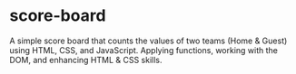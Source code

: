 # score-board
A simple score board that counts the values of two teams (Home &amp; Guest) using HTML, CSS, and JavaScript. Applying functions, working with the DOM, and enhancing HTML &amp; CSS skills. 
